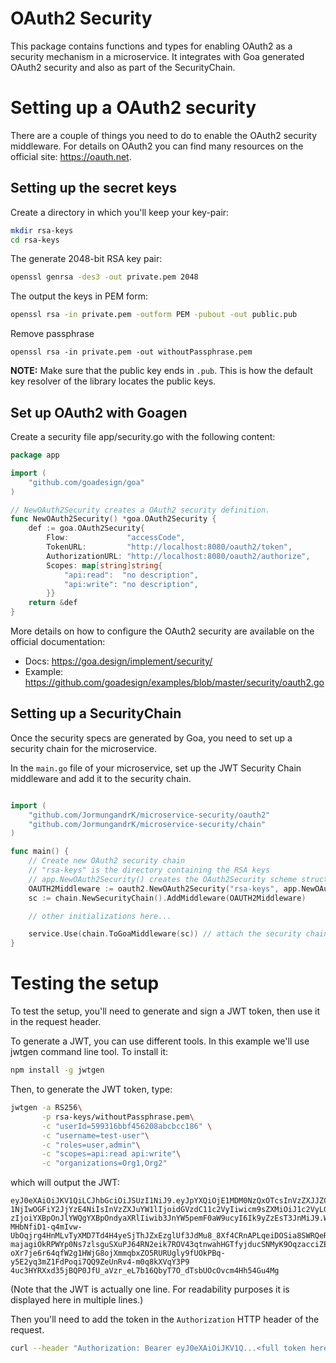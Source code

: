 OAuth2 Security
============

This package contains functions and types for enabling OAuth2 as a security mechanism
in a microservice.
It integrates with Goa generated OAuth2 security and also as part of the SecurityChain.

# Setting up a OAuth2 security

There are a couple of things you need to do to enable the OAuth2 security middleware.
For details on OAuth2 you can find many resources on the official site: https://oauth.net.

## Setting up the secret keys

Create a directory in which you'll keep your key-pair:

```bash
mkdir rsa-keys
cd rsa-keys
```

The generate 2048-bit RSA key pair:

```bash
openssl genrsa -des3 -out private.pem 2048
```

The output the keys in PEM form:

```bash
openssl rsa -in private.pem -outform PEM -pubout -out public.pub
```

Remove passphrase
```
openssl rsa -in private.pem -out withoutPassphrase.pem
```

**NOTE:** Make sure that the public key ends in ```.pub```. This is how the default
key resolver of the library locates the public keys.

## Set up OAuth2 with Goagen

Create a security file app/security.go with the following content:
```go
package app

import (
	"github.com/goadesign/goa"
)

// NewOAuth2Security creates a OAuth2 security definition.
func NewOAuth2Security() *goa.OAuth2Security {
	def := goa.OAuth2Security{
		Flow:             "accessCode",
		TokenURL:         "http://localhost:8080/oauth2/token",
		AuthorizationURL: "http://localhost:8080/oauth2/authorize",
		Scopes: map[string]string{
			"api:read":  "no description",
			"api:write": "no description",
		}}
	return &def
}
```

More details on how to configure the OAuth2 security are available on the official
documentation:
 * Docs: https://goa.design/implement/security/
 * Example: https://github.com/goadesign/examples/blob/master/security/oauth2.go

## Setting up a SecurityChain

Once the security specs are generated by Goa, you need to set up a security chain
for the microservice.

In the ```main.go``` file of your microservice, set up the JWT Security Chain
middleware and add it to the security chain.

```go

import (
	"github.com/JormungandrK/microservice-security/oauth2"
	"github.com/JormungandrK/microservice-security/chain"
)

func main() {
	// Create new OAuth2 security chain
  	// "rsa-keys" is the directory containing the RSA keys
  	// app.NewOAuth2Security() creates the OAuth2Security scheme structure
	OAUTH2Middleware := oauth2.NewOAuth2Security("rsa-keys", app.NewOAuth2Security())
	sc := chain.NewSecurityChain().AddMiddleware(OAUTH2Middleware)

    // other initializations here...

    service.Use(chain.ToGoaMiddleware(sc)) // attach the security chain as Goa middleware
}

```

# Testing the setup

To test the setup, you'll need to generate and sign a JWT token, then use it in
the request header.

To generate a JWT, you can use different tools. In this example we'll use jwtgen
command line tool. To install it:
```bash
npm install -g jwtgen
```

Then, to generate the JWT token, type:

```bash
jwtgen -a RS256\
       -p rsa-keys/withoutPassphrase.pem\
       -c "userId=599316bbf456208abcbcc186" \
       -c "username=test-user"\
       -c "roles=user,admin"\
       -c "scopes=api:read api:write"\
       -c "organizations=Org1,Org2"
```

which will output the JWT:
```
eyJ0eXAiOiJKV1QiLCJhbGciOiJSUzI1NiJ9.eyJpYXQiOjE1MDM0NzQxOTcsInVzZXJJZCI6IjU5OTMxNmJiZjQ
1NjIwOGFiY2JjYzE4NiIsInVzZXJuYW1lIjoidGVzdC11c2VyIiwicm9sZXMiOiJ1c2VyLGFkbWluIiwic2NvcGV
zIjoiYXBpOnJlYWQgYXBpOndyaXRlIiwib3JnYW5pemF0aW9ucyI6Ik9yZzEsT3JnMiJ9.WUILgtGMgILtlUSrP9
MHbNfiD1-q4mIvw-UbOqjrg4HnMLvTyXMD7Td4H4yeSjThJZxEzglUf3JdMu8_8Xf4CRnAPLqeiDOSia8SWRQeRG
majagiOkRPWYp0Ns7zlsguSXuPJ64RN2eik7ROV43qtnwahHGTfyjducSNMyK9OqzacciZE2G1WDlMlbSb2p1fZZ
oXr7je6r64qfW2g1HWjG8ojXmmqbxZO5RURUgly9fUOkPBq-y5E2yq3mZ1FdPoqi7QQ9ZeUnRv4-m0q8kXVqY3P9
4uc3HYRXxd35jBQP0JfU_aVzr_eL7b16QbyT7O_dTsbUOcOvcm4Hh54Gu4Mg
```

(Note that the JWT is actually one line. For readability purposes it is displayed here
  in multiple lines.)

Then you'll need to add the token in the ```Authorization``` HTTP header of the request.

```bash
curl --header "Authorization: Bearer eyJ0eXAiOiJKV1Q...<full token here>...4pfw" "http://localhost:8080/user-profile/me"

```

